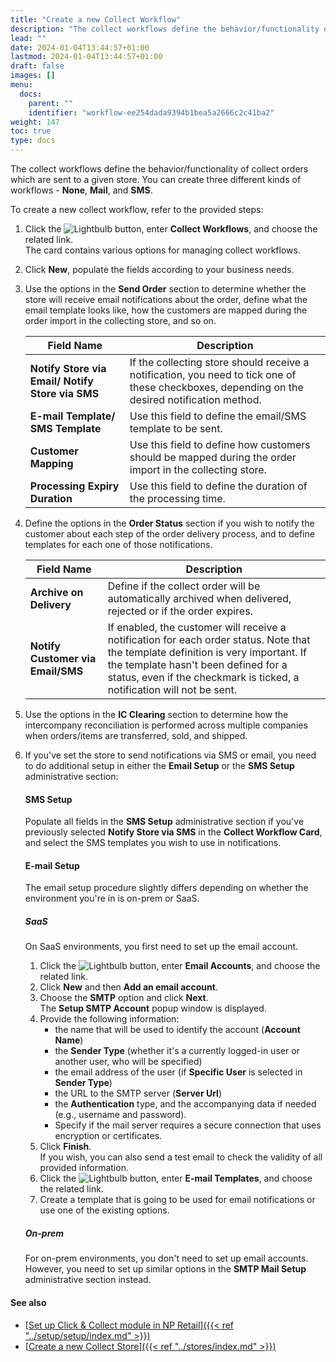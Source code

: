 ```yaml
---
title: "Create a new Collect Workflow"
description: "The collect workflows define the behavior/functionality of collect orders which are sent to a given store."
lead: ""
date: 2024-01-04T13:44:57+01:00
lastmod: 2024-01-04T13:44:57+01:00
draft: false
images: []
menu:
  docs:
    parent: ""
    identifier: "workflow-ee254dada9394b1bea5a2666c2c41ba2"
weight: 147
toc: true
type: docs
---
```

The collect workflows define the behavior/functionality of collect orders which are sent to a given store. You can create three different kinds of workflows - **None**, **Mail**, and **SMS**.

To create a new collect workflow, refer to the provided steps:

1. Click the ![Lightbulb](Lightbulb_icon.PNG) button, enter **Collect Workflows**, and choose the related link.            
   The card contains various options for managing collect workflows.
2. Click **New**, populate the fields according to your business needs.   
3. Use the options in the **Send Order** section to determine whether the store will receive email notifications about the order, define what the email template looks like, how the customers are mapped during the order import in the collecting store, and so on. 

   | Field Name      | Description |
   | ----------- | ----------- |
   | **Notify Store via Email/ Notify Store via SMS** | If the collecting store should receive a notification, you need to tick one of these checkboxes, depending on the desired notification method. | 
   | **E-mail Template/ SMS Template** |  Use this field to define the email/SMS template to be sent. | 
   | **Customer Mapping** | Use this field to define how customers should be mapped during the order import in the collecting store. |
   | **Processing Expiry Duration** | Use this field to define the duration of the processing time. |

4. Define the options in the **Order Status** section if you wish to notify the customer about each step of the order delivery process, and to define templates for each one of those notifications. 

   | Field Name      | Description |
   | ----------- | ----------- |
   | **Archive on Delivery** | Define if the collect order will be automatically archived when delivered, rejected or if the order expires. |
   | **Notify Customer via Email/SMS** | If enabled, the customer will receive a notification for each order status. Note that the template definition is very important. If the template hasn't been defined for a status, even if the checkmark is ticked, a notification will not be sent. |

5. Use the options in the **IC Clearing** section to determine how the intercompany reconciliation is performed across multiple companies when orders/items are transferred, sold, and shipped.
6. If you've set the store to send notifications via SMS or email, you need to do additional setup in either the **Email Setup** or the **SMS Setup** administrative section:

   #### SMS Setup

   Populate all fields in the **SMS Setup** administrative section if you've previously selected **Notify Store via SMS** in the **Collect Workflow Card**, and select the SMS templates you wish to use in notifications.
   
   #### E-mail Setup

   The email setup procedure slightly differs depending on whether the environment you're in is on-prem or SaaS. 

   ##### SaaS

   On SaaS environments, you first need to set up the email account. 

   1. Click the ![Lightbulb](Lightbulb_icon.PNG) button, enter **Email Accounts**, and choose the related link. 
   2. Click **New** and then **Add an email account**.
   3. Choose the **SMTP** option and click **Next**.     
      The **Setup SMTP Account** popup window is displayed. 
   4. Provide the following information:       
      - the name that will be used to identify the account (**Account Name**)
      - the **Sender Type** (whether it's a currently logged-in user or another user, who will be specified)
      - the email address of the user (if **Specific User** is selected in **Sender Type**)
      - the URL to the SMTP server (**Server Url**)
      - the **Authentication** type, and the accompanying data if needed (e.g., username and password).
      - Specify if the mail server requires a secure connection that uses encryption or certificates. 
   5. Click **Finish**.      
      If you wish, you can also send a test email to check the validity of all provided information. 
   6. Click the ![Lightbulb](Lightbulb_icon.PNG) button, enter **E-mail Templates**, and choose the related link. 
   7. Create a template that is going to be used for email notifications or use one of the existing options. 

   ##### On-prem

   For on-prem environments, you don't need to set up email accounts. However, you need to set up similar options in the **SMTP Mail Setup** administrative section instead.

#### See also

- [<ins>Set up Click & Collect module in NP Retail<ins>]({{< ref "../setup/setup/index.md" >}})
- [<ins>Create a new Collect Store<ins>]({{< ref "../stores/index.md" >}})